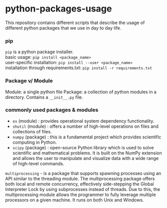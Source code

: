 # python-packages-usage

This repository contains different scripts that describe the usage of different python packages that we use in day to day life.


### pip  
`pip` is a python package installer.   
basic usage: `pip install <package_name>`  
user-specific installation: `pip install --user <package_name>`  
installation through requirements.txt: `pip install -r requirements.txt`

### Package v/ Module
Module: a single python file
Package: a collection of python modules in a directory. Contains a `__init__.py` file.


### commonly used packages & modules
- `os` (module) : provides operational system dependency functionality.
- `shutil` (module) : offers a number of high-level operations on files and collections of files.
- `numpy` (package) : this is a fundamental project which provides scientific computing in Python.
- `scipy` (package) : open-source Python library which is used to solve scientific and mathematical problems. It is built on the NumPy extension and allows the user to manipulate and visualize data with a wide range of high-level commands.



`multiprocessing` - is a package that supports spawning processes using an API similar to the threading module. The multiprocessing package offers both local and remote concurrency, effectively side-stepping the Global Interpreter Lock by using subprocesses instead of threads. Due to this, the multiprocessing module allows the programmer to fully leverage multiple processors on a given machine. It runs on both Unix and Windows.  